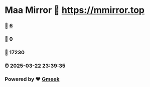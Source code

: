 # Maa Mirror :link: https://mmirror.top 
### :page_facing_up: [6](https://mmirror.top/tag.html) 
### :speech_balloon: 0 
### :hibiscus: 17230 
### :alarm_clock: 2025-03-22 23:39:35 
### Powered by :heart: [Gmeek](https://github.com/Meekdai/Gmeek)
